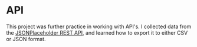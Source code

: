 # API

This project was further practice in working with API's. I collected data from the
[JSONPlaceholder REST API](https://jsonplaceholder.typicode.com/todos/1), and learned how
to export it to either CSV or JSON format.
